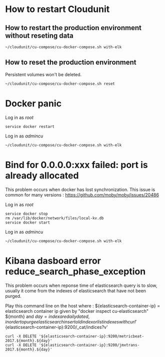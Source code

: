 # How to restart Cloudunit

## How to restart the production environment without reseting data

```
~/cloudunit/cu-compose/cu-docker-compose.sh with-elk
```

## How to reset the production environment 

Persistent volumes won't be deleted. 

```
~/cloudunit/cu-compose/cu-docker-compose.sh reset
```

# Docker panic

Log in as *root*
```
service docker restart
```

Log in as *admincu*
```
~/cloudunit/cu-compose/cu-docker-compose.sh with-elk
```

# Bind for 0.0.0.0:xxx failed: port is already allocated

This problem occurs when docker has lost synchronization.
This issue is common for many versions : https://github.com/moby/moby/issues/20486

Log in as *root*
```
service docker stop
rm /var/lib/docker/network/files/local-kv.db
service docker start
```

Log in as *admincu*
```
~/cloudunit/cu-compose/cu-docker-compose.sh with-elk
```

# Kibana dasboard error reduce_search_phase_exception

This problem occurs when reponse time of elasticsearch query is to slow, usually it come from the indexes of elasticsearch that have not been purged.

Play this command line on the host where :
${elasticsearch-container-ip} = elasticsearch container ip given by "docker inspect cu-elasticsearch"
${month} and ${day} = index are daily dated, in order to purge elasticsearch insert old index or list indexes with curl '${elasticsearch-container-ip}:9200/_cat/indices?v'
```
curl -X DELETE '${elasticsearch-container-ip}:9200/metricbeat-2017.${month}.${day}'
curl -X DELETE '${elasticsearch-container-ip}:9200/jmxtrans-2017.${month}.${day}'
```


